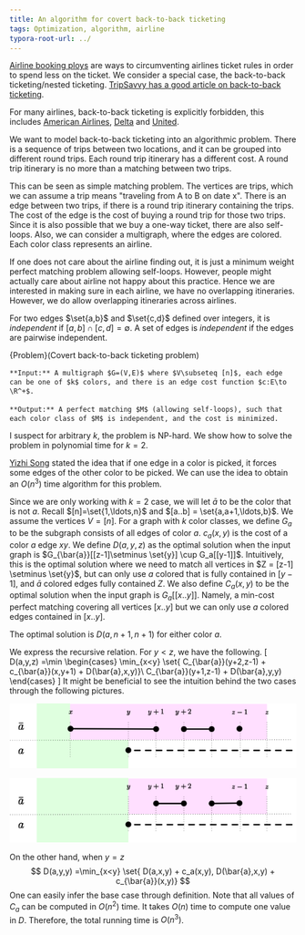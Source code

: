 ```yaml
---
title: An algorithm for covert back-to-back ticketing
tags: Optimization, algorithm, airline
typora-root-url: ../
---
```



[Airline booking ploys](https://en.wikipedia.org/wiki/Airline_booking_ploys) are ways to circumventing airlines ticket rules in order to spend less on the ticket. We consider a special case, the back-to-back ticketing/nested ticketing. [TripSavvy has a good article on back-to-back ticketing](https://www.tripsavvy.com/back-to-back-ticketing-468287). 

For many airlines, back-to-back ticketing is explicitly forbidden, this includes [American Airlines](https://www.aa.com/i18n/customer-service/support/conditions-of-carriage.jsp?anchorEvent=false&from=footer?#ticketvalidity), [Delta](https://www.delta.com/us/en/booking-information/fare-classes-and-tickets/ticket-rules-restrictions) and [United](https://www.united.com/ual/en/us/fly/contract-of-carriage.html).

We want to model back-to-back ticketing into an algorithmic problem. There is a sequence of trips between two locations, and it can be grouped into different round trips. Each round trip itinerary has a different cost. A round trip itinerary is no more than a matching between two trips. 

This can be seen as simple matching problem. The vertices are trips, which we can assume a trip means "traveling from A to B on date x". There is an edge between two trips, if there is a round trip itinerary containing the trips. The cost of the edge is the cost of buying a round trip for those two trips. Since it is also possible that we buy a one-way ticket, there are also self-loops. Also, we can consider a multigraph, where the edges are colored. Each color class represents an airline.

If one does not care about the airline finding out, it is just a minimum weight perfect matching problem allowing self-loops. However, people might actually care about airline not happy about this practice. Hence we are interested in making sure in each airline, we have no overlapping itineraries. However, we do allow overlapping itineraries across airlines. 

For two edges $\set{a,b}$ and $\set{c,d}$ defined over integers, it is _independent_ if $[a,b]\cap [c,d]= \emptyset$. A set of edges is _independent_ if the edges are pairwise independent.

{Problem}(Covert back-to-back ticketing problem)
    
    **Input:** A multigraph $G=(V,E)$ where $V\subseteq [n]$, each edge can be one of $k$ colors, and there is an edge cost function $c:E\to \R^+$. 
    
    **Output:** A perfect matching $M$ (allowing self-loops), such that each color class of $M$ is independent, and the cost is minimized. 

I suspect for arbitrary $k$, the problem is NP-hard. We show how to solve the problem in polynomial time for $k=2$. 

[Yizhi Song](https://yizhis.github.io/) stated the idea that if one edge in a color is picked, it forces some edges of the other color to be picked. We can use the idea to obtain an $O(n^3)$ time algorithm for this problem.

Since we are only working with $k=2$ case, we will let $\bar{a}$ to be the color that is not $a$. Recall $[n]=\set{1,\ldots,n}$ and $[a..b] = \set{a,a+1,\ldots,b}$. We assume the vertices $V=[n]$. For a graph with $k$ color classes, we define $G_a$ to be the subgraph consists of all edges of color $a$. $c_a(x,y)$ is the cost of a color $a$ edge $xy$. We define $D(a,y,z)$ as the optimal solution when the input graph is $G_{\bar{a}}[[z-1]\setminus \set{y}] \cup G_a[[y-1]]$. Intuitively, this is the optimal solution where we need to match all vertices in $Z = [z-1] \setminus \set{y}$, but can only use $a$ colored that is fully contained in $[y-1]$, and $\bar{a}$ colored edges fully contained $Z$. We also define $C_{a}(x,y)$ to be the optimal solution when the input graph is $G_a[[x..y]]$. Namely, a min-cost perfect matching covering all vertices $[x..y]$ but we can only use $a$ colored edges contained in $[x..y]$.

The optimal solution is $D(a,n+1,n+1)$ for either color $a$.

We express the recursive relation. For $y<z$, we have the following.
\[
D(a,y,z) =\min \begin{cases}
\min_{x<y} \set{ C_{\bar{a}}(y+2,z-1) + c_{\bar{a}}(x,y+1) + D(\bar{a},x,y)}\\
C_{\bar{a}}(y+1,z-1) + D(\bar{a},y,y)
\end{cases}
\]
It might be beneficial to see the intuition behind the two cases through the following pictures.

![First case.](/files/ticketing_case1.png)

![Second case.](/files/ticketing_case2.png)

On the other hand, when $y=z$
$$
D(a,y,y) =\min_{x<y} \set{
D(a,x,y) + c_a(x,y),
D(\bar{a},x,y) + c_{\bar{a}}(x,y)}
$$
One can easily infer the base case through definition. Note that all values of $C_a$ can be computed in $O(n^2)$ time. It takes $O(n)$ time to compute one value in $D$. Therefore, the total running time is $O(n^3)$.
